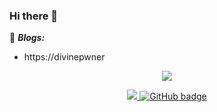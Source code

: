 ### Hi there 👋

:notebook: ***Blogs:***
- https://divinepwner

<p align="center">
  <img src="https://media.giphy.com/media/Dh5q0sShxgp13DwrvG/giphy.gif" />
</p>
  
<!---
<p align="center">
    <a href="https://github.com/divinepwner">
      <img src="https://github-readme-stats.vercel.app/api/top-langs/?username=divinepwner&&hide=cmake&langs_count=3&line_height=35&theme=dark" />
    </a>
</p>
--->


<p align="center">
  <a href="http://twitter.com/divinepwner">
    <img src="https://img.shields.io/twitter/follow/divinepwner?label=Twitter&logo=twitter&style=for-the-badge" />
  <a href="https://linkedin.com/in/divinepwner">
    <img src="https://img.shields.io/badge/LinkedIn-%230077B5.svg?logo=linkedin&logoColor=white&style=for-the-badge" alt="GitHub badge" />
  </a>

  
